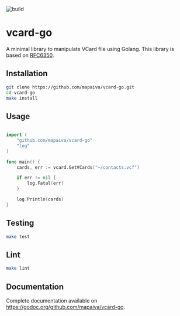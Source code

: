 ![build](https://github.com/mapaiva/vcard-go/actions/workflows/ci.yml/badge.svg)

# vcard-go

A minimal library to manipulate VCard file using Golang. This library is based on [RFC6350](https://tools.ietf.org/html/rfc6350).

## Installation

```sh
git clone https://github.com/mapaiva/vcard-go.git
cd vcard-go
make install
```

## Usage

```go

import (
	"github.com/mapaiva/vcard-go"
	"log"
)

func main() {
	cards, err := vcard.GetVCards("~/contacts.vcf")

	if err != nil {
		log.Fatal(err)
	}

	log.Println(cards)
}
```

## Testing

```sh
make test
```

## Lint

```sh
make lint
```

## Documentation

Complete documentation available on https://godoc.org/github.com/mapaiva/vcard-go.
